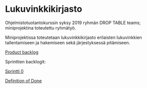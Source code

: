 # Lukuvinkkikirjasto

Ohjelmistotuotantokurssin syksy 2019 ryhmän DROP TABLE teams; miniprojektina toteutettu ryhmätyö. 

Miniprojektissa toteutetaan lukuvinkkikirjasto erilaisten lukuvinkkien tallentamiseen ja hakemiseen sekä järjestyksessä pitämiseen. 

[Product backlog](https://docs.google.com/spreadsheets/d/e/2PACX-1vRtArwOkcOSHCPa9aGrmr1WRB6tpawjR36xHHiJ0vmOBMZE7XWPP0Bb2xKf27EJQVuIabL2UxIJRfu1/pubhtml?gid=1&single=true)

Sprinttien backlogit:

[Sprintti 0](https://docs.google.com/spreadsheets/d/e/2PACX-1vRtArwOkcOSHCPa9aGrmr1WRB6tpawjR36xHHiJ0vmOBMZE7XWPP0Bb2xKf27EJQVuIabL2UxIJRfu1/pubhtml?gid=7&single=true)

[Definition of Done](https://github.com/sokkanen/Lukuvinkkikirjasto/blob/master/documentation/definitionOfDone.md)

